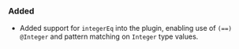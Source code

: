 ### Added

- Added support for `integerEq` into the plugin, enabling use of `(==) @Integer` and pattern matching on `Integer` type values. 
